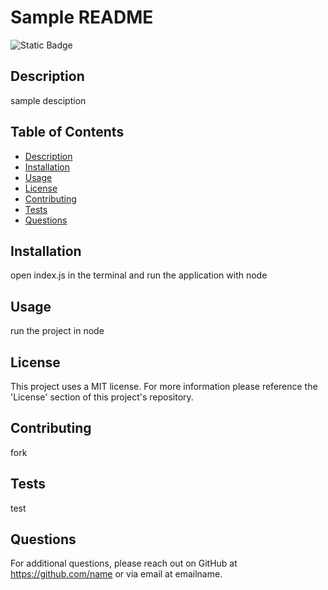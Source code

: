 # Sample README
  ![Static Badge](https://img.shields.io/badge/License%20Type%3A%20MIT-8A2BE2)
  
  ## Description
  sample desciption

  ## Table of Contents
  - [Description](#description)
  - [Installation](#installation)
  - [Usage](#usage)
  - [License](#license)
  - [Contributing](#contributing)
  - [Tests](#tests)
  - [Questions](#questions)

  ## Installation
  open index.js in the terminal and run the application with node

  ## Usage
  run the project in node

  ## License
  This project uses a MIT license. For more information please reference the 'License' section of this project's repository.

  ## Contributing
  fork

  ## Tests
  test

  ## Questions
  For additional questions, please reach out on GitHub at https://github.com/name or via email at emailname. 
